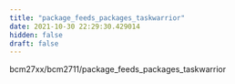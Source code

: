 ```yaml
---
title: "package_feeds_packages_taskwarrior"
date: 2021-10-30 22:29:30.429014
hidden: false
draft: false
---
```


bcm27xx/bcm2711/package_feeds_packages_taskwarrior

